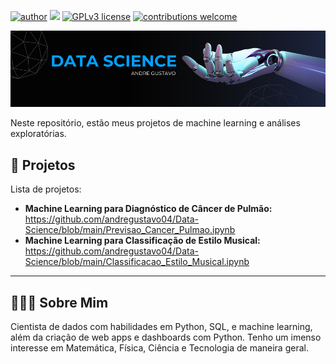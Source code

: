 [![author](https://img.shields.io/badge/author-andregustavo-red.svg)](https://www.linkedin.com/in/andr%C3%A9-gustavo-lopes-984bb119a/) [![](https://img.shields.io/badge/python-3.7+-blue.svg)](https://www.python.org/downloads/release/python-365/) [![GPLv3 license](https://img.shields.io/badge/License-GPLv3-blue.svg)](http://perso.crans.org/besson/LICENSE.html) [![contributions welcome](https://img.shields.io/badge/contributions-welcome-brightgreen.svg?style=flat)](https://github.com/andregustavo04)
<p>
  <img src="/Img/data_science.png">
</p

---
Neste repositório, estão meus projetos de machine learning e análises exploratórias.

## 🧪 Projetos
Lista de projetos:

* **Machine Learning para Diagnóstico de Câncer de Pulmão:** https://github.com/andregustavo04/Data-Science/blob/main/Previsao_Cancer_Pulmao.ipynb
* **Machine Learning para Classificação de Estilo Musical:** https://github.com/andregustavo04/Data-Science/blob/main/Classificacao_Estilo_Musical.ipynb

---
## 🙋🏼‍♂️ Sobre Mim
Cientista de dados com habilidades  em Python, SQL, e machine learning, além da criação de web apps e dashboards com Python. Tenho um imenso interesse em Matemática, 
Física, Ciência e Tecnologia de maneira geral. 
